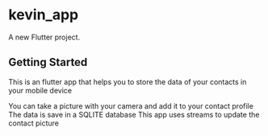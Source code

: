 # kevin_app

A new Flutter project.

## Getting Started

This is an flutter app that helps you to store the data of your contacts in your mobile device

You can take a picture with your camera and add it to your contact profile
The data is save in a SQLITE database
This app uses streams to update the contact picture
